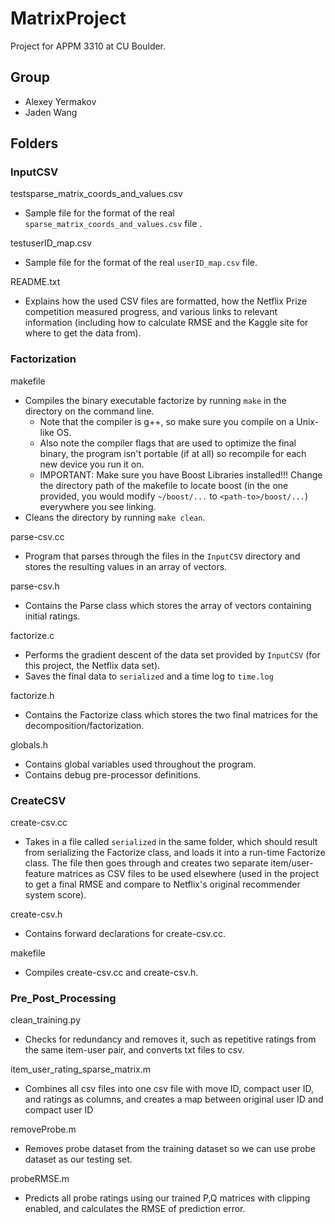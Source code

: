 # MatrixProject

Project for APPM 3310 at CU Boulder.

## Group

- Alexey Yermakov
- Jaden Wang

## Folders

### InputCSV

testsparse_matrix_coords_and_values.csv
* Sample file for the format of the real `sparse_matrix_coords_and_values.csv` file  .
  
testuserID_map.csv
* Sample file for the format of the real `userID_map.csv` file.

README.txt
* Explains how the used CSV files are formatted, how the Netflix Prize competition measured progress, and various links to relevant information (including how to calculate RMSE and the Kaggle site for where to get the data from).

### Factorization

makefile
- Compiles the binary executable factorize by running `make` in the directory on the command line.
  - Note that the compiler is g++, so make sure you compile on a Unix-like OS.
  - Also note the compiler flags that are used to optimize the final binary, the program isn't portable (if at all) so recompile for each new device you run it on.
  - IMPORTANT: Make sure you have Boost Libraries installed!!! Change the directory path of the makefile to locate boost (in the one provided, you would modify `~/boost/...` to `<path-to>/boost/...`) everywhere you see linking.
- Cleans the directory by running `make clean`. 

parse-csv.cc
- Program that parses through the files in the `InputCSV` directory and stores the resulting values in an array of vectors.

parse-csv.h
- Contains the Parse class which stores the array of vectors containing initial ratings.

factorize.c
- Performs the gradient descent of the data set provided by `InputCSV` (for this project, the Netflix data set).
- Saves the final data to `serialized` and a time log to `time.log`
  
factorize.h
- Contains the Factorize class which stores the two final matrices for the decomposition/factorization.

globals.h
- Contains global variables used throughout the program.
- Contains debug pre-processor definitions.

### CreateCSV
create-csv.cc
- Takes in a file called `serialized` in the same folder, which should result from serializing the Factorize class, and loads it into a run-time Factorize class. The file then goes through and creates two separate item/user-feature matrices as CSV files to be used elsewhere (used in the project to get a final RMSE and compare to Netflix's original recommender system score).

create-csv.h
- Contains forward declarations for create-csv.cc.

makefile
- Compiles create-csv.cc and create-csv.h.

### Pre_Post_Processing

clean_training.py

- Checks for redundancy and removes it, such as repetitive ratings from the same item-user pair, and converts txt files to csv.

item_user_rating_sparse_matrix.m

- Combines all csv files into one csv file with move ID, compact user ID, and ratings as columns, and creates a map between original user ID and compact user ID

removeProbe.m

- Removes probe dataset from the training dataset so we can use probe dataset as our testing set.

probeRMSE.m

- Predicts all probe ratings using our trained P,Q matrices with clipping enabled, and calculates the RMSE of prediction error.

